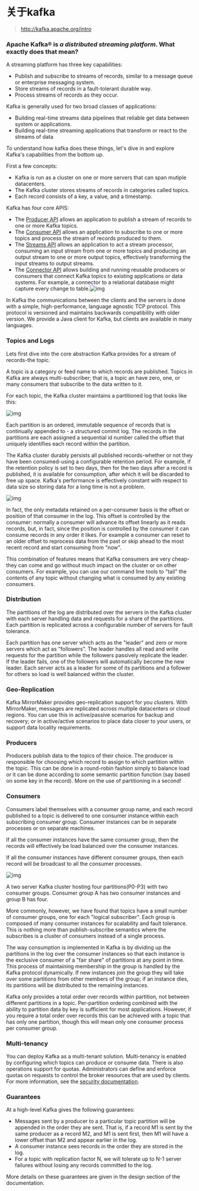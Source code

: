 # 关于kafka

>  http://kafka.apache.org/intro 

### Apache Kafka® is *a distributed streaming platform*. What exactly does that mean?

A streaming platform has three key capabilities:

- Publish and subscribe to streams of records, similar to a message queue or enterprise messaging system.
- Store streams of records in a fault-tolerant durable way.
- Process streams of records as they occur.

Kafka is generally used for two broad classes of applications:

- Building real-time streams data pipelines that reliable get data between system or applications.
- Building real-time streaming applications that transform or react to the streams of data

To understand how kafka does these things, let's dive in and explore Kafka's capabilities from the bottom up.

First a few concepts:

- Kafka is run as a cluster on one or more servers that can span mutiple datacenters.
- The Kafka cluster stores streams of records in categories called topics.
- Each record consists of a key, a value, and a timestamp.

Kafka has four core APIS:

- The <a href="http://kafka.apache.org/documentation.html#producerapi">Producer API</a> allows an application to publish a stream of records to one or more Kafka topics.
- The <a href="http://kafka.apache.org/documentation.html#consumerapi">Consumer API</a> allows an application to subscribe to one or more topics and process the stream of records produced to them.
- The <a href="http://kafka.apache.org/documentation/streams">Streams API</a> allows an application to act a stream processor, consuming an input stream from one or more topics and producing an output stream to one or more output topics, effectively transforming the input streams to output streams.
- The <a href="http://kafka.apache.org/documentation.html#connect">Connector API</a> allows building and running reusable producers or consumers that connect Kafka topics to existing applications or data systems. For example, a connector to a relational database might capture every change to table.![img](http://kafka.apache.org/23/images/kafka-apis.png)

In Kafka the communications between the clients and the servers is done with a simple, high-performance, language agnostic TCP protocol. This protocol is versioned and maintains  backwards compatibility with older version. We provide a Java client for Kafka, but clients are available in many languages.



### Topics and Logs

Lets first dive into the core abstraction Kafka provides for a stream of records-the topic.

A topic is  a category or feed name to which records are published. Topics in Kafka are always multi-subscriber; that is, a topic an have zero, one, or many consumers that subscribe to the data written to it.

For each topic, the Kafka cluster maintains a partitioned log that looks like this:

![img](http://kafka.apache.org/23/images/log_anatomy.png)

Each partition is an ordered, immutable sequence of records that is continually appended to - a structured commit log. The records in the partitions are each assigned a sequential id number called the offset that uniquely identifies each record within the partition.

The Kafka cluster durably persists all published records-whether or not they have been consumed-using a configurable retention period. For example, if the retention policy is set to two days, then for the two days after a record is published, it is available for consumption, after which it will be discarded to free up space. Kafka's performance is effectively constant with respect to data size so storing data for a long time is not a problem.

![img](http://kafka.apache.org/23/images/log_consumer.png)

In fact, the only metadata retained on a per-consumer basis is the offset or position of that consumer in the log. This offset is controlled by the consumer: normally a consumer will advance its offset linearly as it reads records, but, in fact, since the position is controlled by the consumer it can consume records in any order it likes. For example a consumer can reset to an older offset to reprocess data from the past or skip ahead to the most recent record and start consuming from "now".

This combination of features means that Kafka consumers are very cheap-they can come and go without much impact on the cluster or on other consumers. For example, you can use our command line tools to "tail" the contents of any topic without changing what is consumed by any existing consumers.

### Distribution

The partitions of the log are distributed over the servers in the Kafka cluster with each server handling data and requests for a share of the partitions. Each partition is replicated across a configurable number of servers for fault tolerance.

Each partition has one server which acts as the "leader" and zero or more servers which act as "followers". The leader handles all read and write requests for the partition while the followers passively replicate the leader. If the leader fails, one of the followers will automatically become the new leader. Each server acts as a leader for some of its partitions and a follower for others so load is well balanced within the cluster.

### Geo-Replication

Kafka MirrorMaker provides geo-replication support for you clusters. With MirrorMaker, messages are replicated across multiple datacenters or cloud regions. You can use this in active/passive scenarios for backup and recovery; or in active/active scenarios to place data closer to your users, or support data locality requirements.

### Producers

Producers publish data to the topics of their choice. The producer is responsible for choosing which record to assign to which partition within the topic. This can be done in a round-robin fashion simply to balance load or it can be done according to some semantic partition function (say based on some key in the record). More on the use of partitioning in a second!

### Consumers

Consumers label themselves with a consumer group name, and each record published to a topic is delivered to one consumer instance within each subscribing consumer group. Consumer instances can be in separate processes or on separate machines.

If all the consumer instances have the same consumer group, then the records will effectively be load balanced over the consumer instances.

If all the consumer instances have different consumer groups, then each record will be broadcast to all the consumer processes.

![img](http://kafka.apache.org/23/images/consumer-groups.png)

A two server Kafka cluster hosting four partitions(P0-P3) with two consumer groups. Consumer group A has two consumer instances and group B has four.

More commonly, however, we have found that topics have a small number of consumer groups, one for each "logical subscriber". Each group is composed of many consumer instances for scalability and fault tolerance. This is nothing more than publish-subscribe semantics where the subscribes is a cluster of consumers instead of a single process.

The way consumption is implemented in Kafka is by dividing up the partitions in the log over the consumer instances so that each instance is the exclusive consumer of a "fair share" of partitions at any point in time. This process of maintaining membership in the group is handled by the Kafka protocol dynamically. If new instances join the group they will take over some partitions from other members of the group; if an instance dies, its partitions will be distributed to the remaining instances.

Kafka only provides a total order over records within partition, not between different partitions in a topic. Per-partition ordering combined with the ability to partition data by key is sufficient for most applications. However, if you require a total order over records this can be achieved with a topic that has only one partition, though this will mean only one consumer process per consumer group.

### Multi-tenancy

You can deploy Kafka as a multi-tenant solution. Multi-tenancy is enabled by configuring which topics can produce or consume data. There is also operations support for quotas. Administrators can define and enforce quotas on requests to control the broker resources that are used by clients. For more information, see the [security documentation](https://kafka.apache.org/documentation/#security).

### Guarantees

At a high-level Kafka gives the following guarantees:

- Messages sent by a producer to a particular topic partition will be appended in the order they are sent. That is, if a record M1 is sent by the same producer as a record M2, and M1 is sent first, then M1 will have a lower offset than M2 and appear earlier in the log.
- A consumer instance sees records in the order they are stored in the log.
- For a topic with replication factor N, we will tolerate up to N-1 server failures without losing any records committed to the log.

More details on these guarantees are given in the design section of the documentation.

